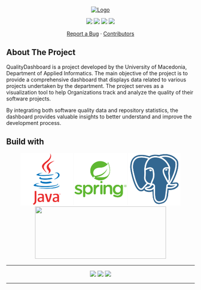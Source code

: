 <!-- PROJECT LOGO -->
<br />
<div align="center">
  <a href="https://github.com/othneildrew/Best-README-Template">
    <img src="http://dev.miloxaraktis.gr/assets/dashboard_banner.png" alt="Logo" height="auto">
  </a>

  <br />
  
  
  
  <p align="center">
    <p style="align:center;">
      <img src="https://img.shields.io/github/contributors/SE-UoM/quality-dashboard?style=for-the-badge"/>
      <img src="https://img.shields.io/github/forks/SE-UoM/quality-dashboard?style=for-the-badge"/>
      <img src="https://img.shields.io/github/stars/SE-UoM/quality-dashboard?style=for-the-badge"/>
      <img src="https://img.shields.io/github/issues/SE-UoM/quality-dashboard?style=for-the-badge"/>
    </p>
    <a href="https://github.com/SE-UoM/quality-dashboard/discussions/categories/bug-report">Report a Bug</a>
    ·
    <a href="https://github.com/SE-UoM/quality-dashboard/graphs/contributors">Contributors</a>
  </p>

  
</div>

## About The Project
QualityDashboard is a project developed by the University of Macedonia, Department of Applied Informatics. The main objective of the project is to provide a comprehensive dashboard that displays data related to various projects undertaken by the department. The project serves as a visualization tool to help Organizations track and analyze the quality of their software projects. 

By integrating both software quality data and repository statistics, the dashboard provides valuable insights to better understand and improve the development process.

## Build with
<div align="center">
  <img style="height:10em; width:auto;" src="https://github.com/devicons/devicon/blob/master/icons/java/java-original-wordmark.svg"/>
  <img style="height:10em; width:auto;" src="https://github.com/devicons/devicon/blob/master/icons/spring/spring-original-wordmark.svg"/>
  <img style="height:10em; width:auto;" src="https://github.com/devicons/devicon/blob/master/icons/postgresql/postgresql-plain.svg"/>
  <img style="height:10em; width:25em;" src="https://assets-eu-01.kc-usercontent.com/b41f2e46-b5e6-01a3-0879-16969c63381e/aedb7b5e-8556-4840-a69c-bce396891b0e/sonar-logo-horizontal-dark-bg.svg?w=170&h=42&auto=format&fit=crop"/>
</div>

<hr/>
<div align="center">
  <img style="height:7em; width:auto;" src="https://www.uom.gr/site/images/logo.png"/>
  <img style="height:7em; width:auto;" src="https://sde.uom.gr/wp-content/uploads/2016/10/sde-banner.png"/>
  <img style="height:7em; width:auto;" src="https://gitlab.com/uploads/-/system/group/avatar/14286426/avatar-icon.png"/>
</div>
<hr/>


<!-- MARKDOWN LINKS & IMAGES -->
<!-- https://www.markdownguide.org/basic-syntax/#reference-style-links -->
[contributors-shield]: https://img.shields.io/github/contributors/SE-UoM/quality-dashboard?style=for-the-badge
[contributors-url]: https://github.com/SE-UoM/quality-dashboard/graphs/contributors

[forks-shield]: https://img.shields.io/github/forks/SE-UoM/quality-dashboard?style=for-the-badge
[forks-url]: https://github.com/SE-UoM/quality-dashboard/forks

[stars-shield]: https://img.shields.io/github/stars/SE-UoM/quality-dashboard?style=for-the-badge
[stars-url]: https://github.com/SE-UoM/quality-dashboard/stargazers

[issues-shield]: https://img.shields.io/github/issues/SE-UoM/quality-dashboard?style=for-the-badge
[issues-url]: https://github.com/SE-UoM/quality-dashboard/issues
